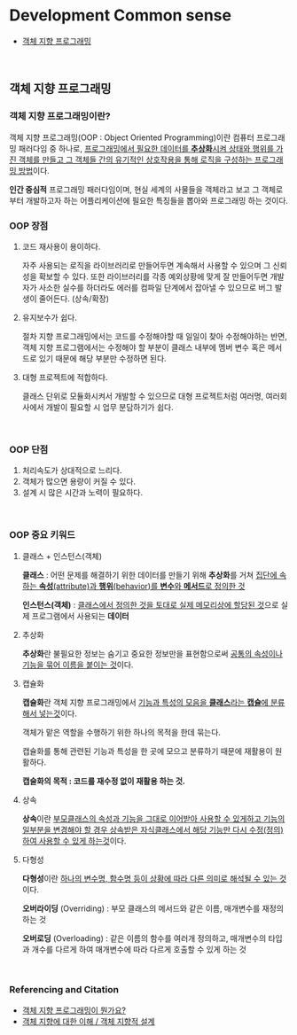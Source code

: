 
# Development Common sense

 - [객체 지향 프로그래밍](#객체지향프로그래밍)
</br>

## 객체 지향 프로그래밍

### 객체 지향 프로그래밍이란?

객체 지향 프로그래밍(OOP : Object Oriented Programming)이란 컴퓨터 프로그래밍 패러다임 중 하나로, <u>프로그래밍에서 필요한 데이터를 **추상화**시켜 상태와 행위를 가진 객체를 만들고 그 객체들 간의 유기적인 상호작용을 통해 로직을 구성하는 프로그래밍 방법</u>이다.

**인간 중심적** 프로그래밍 패러다임이며, 현실 세계의 사물들을 객체라고 보고 그 객체로부터 개발하고자 하는 어플리케이션에 필요한 특징들을 뽑아와 프로그래밍 하는 것이다.
</br>

### OOP 장점

1. 코드 재사용이 용이하다.

    자주 사용되는 로직을 라이브러리로 만들어두면 계속해서 사용할 수 있으며 그 신뢰성을 확보할 수 있다. 또한 라이브러리를 각종 예외상황에 맞게 잘 만들어두면 개발자가 사소한 실수를 하더라도 에러를 컴파일 단계에서 잡아낼 수 있으므로 버그 발생이 줄어든다. (상속/확장)

2. 유지보수가 쉽다.

    절차 지향 프로그래밍에서는 코드를 수정해야할 때 일일이 찾아 수정해야하는 반면, 객체 지향 프로그램에서는 수정해야 할 부분이 클래스 내부에 멤버 변수 혹은 메서드로 있기 때문에 해당 부분만 수정하면 된다.

3. 대형 프로젝트에 적합하다.

    클래스 단위로 모듈화시켜서 개발할 수 있으므로 대형 프로젝트처럼 여러명, 여러회사에서 개발이 필요할 시 업무 분담하기가 쉽다.
</br>

### OOP 단점

1. 처리속도가 상대적으로 느리다.
2. 객체가 많으면 용량이 커질 수 있다.
3. 설계 시 많은 시간과 노력이 필요하다.
</br>

### OOP 중요 키워드

1. 클래스 + 인스턴스(객체)

    **클래스** : 어떤 문제를 해결하기 위한 데이터를 만들기 위해 **추상화**를 거쳐 <u>집단에 속하는 **속성**(attribute)과 **행위**(behavior)를 **변수**와 **메서드**로 정의한 것</u>

    **인스턴스(객체)** : <u>클래스에서 정의한 것을 토대로 실제 메모리상에 할당된 것</u>으로 실제 프로그램에서 사용되는 **데이터**

2. 추상화

    **추상화**란 불필요한 정보는 숨기고 중요한 정보만을 표현함으로써 <u>공통의 속성이나 기능을 묶어 이름을 붙이는 것</u>이다.

3. 캡슐화

    **캡슐화**란 객체 지향 프로그래밍에서 <u>기능과 특성의 모음을 **클래스**라는 **캡슐**에 분류해서 넣는것</u>이다.
    
    객체가 맡은 역할을 수행하기 위한 하나의 목적을 한데 묶는다.

    캡슐화를 통해 관련된 기능과 특성을 한 곳에 모으고 분류하기 때문에 재활용이 원활하다.

    **캡술화의 목적 : 코드를 재수정 없이 재활용 하는 것.**

4. 상속

    **상속**이란 <u>부모클래스의 속성과 기능을 그대로 이어받아 사용할 수 있게하고 기능의 일부분을 변경해야 할 경우 상속받은 자식클래스에서 해당 기능만 다시 수정(정의)하여 사용할 수 있게 하는것</u>이다.

5. 다형성

    **다형성**이란 <u>하나의 변수명, 함수명 등이 상황에 따라 다른 의미로 해석될 수 있는 것</u>이다.

    **오버라이딩** (Overriding) : 부모 클래스의 메서드와 같은 이름, 매개변수를 재정의 하는 것

    **오버로딩** (Overloading) : 같은 이름의 함수를 여러개 정의하고, 매개변수의 타입과 개수를 다르게 하여 매개변수에 따라 다르게 호출할 수 있게 하는 것
</br>

### Referencing and Citation
- [객체 지향 프로그래밍이 뭔가요?](https://jeong-pro.tistory.com/95)
- [객체 지향에 대한 이해 / 객체 지향적 설계](https://asfirstalways.tistory.com/177)